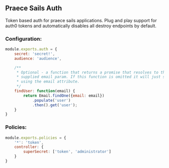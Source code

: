 ## Praece Sails Auth

Token based auth for praece sails applications. Plug and play support for auth0 tokens and automatically disables all destroy endpoints by default.

### Configuration:

```javascript
module.exports.auth = {
	secret: 'secret!',
	audience: 'audience',

	/**
	 * Optional - a function that returns a promise that resolves to the proper user given the
	 * supplied email param. If this function is omitted it will just search the User model for
	 * using the email attribute.
	 */
	findUser: function(email) {
		return Email.findOne({email: email})
			.populate('user')
			.then().get('user');
	}
}
```

### Policies:

```javascript
module.exports.policies = {
	'*': 'token',
	controller: {
		superSecret: ['token', 'administrator']
	}
}
```
